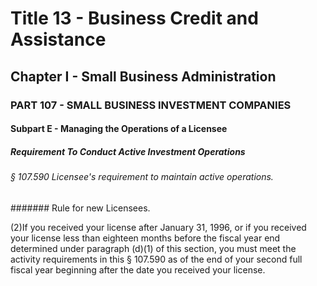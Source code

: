 
# Title 13 - Business Credit and Assistance
## Chapter I - Small Business Administration
### PART 107 - SMALL BUSINESS INVESTMENT COMPANIES
#### Subpart E - Managing the Operations of a Licensee
##### Requirement To Conduct Active Investment Operations
###### § 107.590 Licensee's requirement to maintain active operations.
####### Rule for new Licensees.

(2)If you received your license after January 31, 1996, or if you received your license less than eighteen months before the fiscal year end determined under paragraph (d)(1) of this section, you must meet the activity requirements in this § 107.590 as of the end of your second full fiscal year beginning after the date you received your license.
